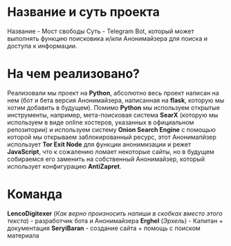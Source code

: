 # Название и суть проекта 
Название - Мост свободы
Суть - Telegram Bot, который может выполнять функцию поисковика и/или Анонимайзера для поиска и доступа к информации.

# На чем реализовано? 
Реализовали мы проект на **Python**, абсолютно весь проект написан на нем (бот и бета версия Анонимайзера, написанная на **flask**, 
которую мы хотим добавить в будущем). 
Помимо **Python** мы используем открытые инструменты, например, мета-поисковая система **SearX** (которую мы используем в виде online хостеров, указанных в официальном репозитории) 
и используем систему **Onion Search Engine** с помощью которой мы открываем заблокированный ресурс, 
этот Анонимапйзер использует **Tor Exit Node** для функции анонимизации и режет **JavaScript**, что к сожалению ломает некоторые сайты, 
но в будущем собираемся его заменить на собственный Анонимайзер, который использует конфигурацию **AntiZapret**. 

# Команда 
**LencoDigitexer** (*Как верно произносить напиши в скобках вместо этого текста*) - разработчик бота и Анонимайзера 
**Erghel** (*Эрхель*) - Капитан + документация
**SeryiBaran** - создание сайта + помощь с поиском материала 
